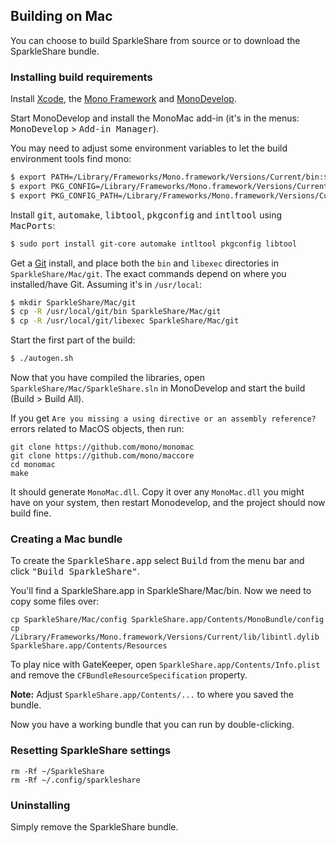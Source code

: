 ## Building on Mac

You can choose to build SparkleShare from source or to download the SparkleShare bundle.


### Installing build requirements

Install [Xcode](https://developer.apple.com/xcode/), the [Mono Framework](http://www.mono-project.com/) 
and [MonoDevelop](http://monodevelop.com/).

Start MonoDevelop and install the MonoMac add-in (it's in the menus: <tt>MonoDevelop</tt> > <tt>Add-in Manager</tt>).


You may need to adjust some environment variables to let the build environment tools find mono:
   
```bash
$ export PATH=/Library/Frameworks/Mono.framework/Versions/Current/bin:$PATH
$ export PKG_CONFIG=/Library/Frameworks/Mono.framework/Versions/Current/bin/pkg-config
$ export PKG_CONFIG_PATH=/Library/Frameworks/Mono.framework/Versions/Current/lib/pkgconfig
```

Install <tt>git</tt>, <tt>automake</tt>, <tt>libtool</tt>, <tt>pkgconfig</tt> and <tt>intltool</tt> using <tt>MacPorts</tt>:

```bash
$ sudo port install git-core automake intltool pkgconfig libtool
```

Get a [Git](http://code.google.com/p/git-osx-installer/) install, and place both the `bin` and `libexec` directories in `SparkleShare/Mac/git`.
The exact commands depend on where you installed/have Git. Assuming it's in `/usr/local`:

```bash
$ mkdir SparkleShare/Mac/git
$ cp -R /usr/local/git/bin SparkleShare/Mac/git
$ cp -R /usr/local/git/libexec SparkleShare/Mac/git
```

Start the first part of the build:

```bash
$ ./autogen.sh
```

Now that you have compiled the libraries, open `SparkleShare/Mac/SparkleShare.sln` in
MonoDevelop and start the build (Build > Build All).

If you get `Are you missing a using directive or an assembly reference?` errors related to MacOS objects, then run:

```
git clone https://github.com/mono/monomac
git clone https://github.com/mono/maccore
cd monomac
make
```

It should generate `MonoMac.dll`. Copy it over any `MonoMac.dll` you might have on your system, then restart Monodevelop, and the project should now build fine.

### Creating a Mac bundle

To create the <tt>SparkleShare.app</tt> select <tt>Build</tt> from the menu bar 
and click <tt>"Build SparkleShare"</tt>.

You'll find a SparkleShare.app in SparkleShare/Mac/bin. Now we need to copy some files over:

```
cp SparkleShare/Mac/config SparkleShare.app/Contents/MonoBundle/config
cp /Library/Frameworks/Mono.framework/Versions/Current/lib/libintl.dylib SparkleShare.app/Contents/Resources
```

To play nice with GateKeeper, open `SparkleShare.app/Contents/Info.plist` and remove the `CFBundleResourceSpecification` property.

**Note:** Adjust `SparkleShare.app/Contents/...` to where you saved the bundle.

Now you have a working bundle that you can run by double-clicking.


### Resetting SparkleShare settings

```
rm -Rf ~/SparkleShare
rm -Rf ~/.config/sparkleshare
```


### Uninstalling

Simply remove the SparkleShare bundle.

